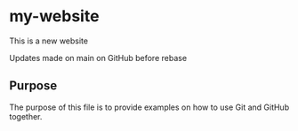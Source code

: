 # my-website

This is a new website

Updates made on main on GitHub before rebase

## Purpose

The purpose of this file is to provide examples
on how to use Git and GitHub together.
